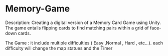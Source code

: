 # Memory-Game

Description:
Creating a digital version of a Memory Card Game using Unity. The game entails flipping cards to find matching pairs within a grid of face-down cards.

The Game :
it include multiple difficulties ( Easy ,Normal , Hard , etc...).
each difficulty will change the map statues and the Timer
